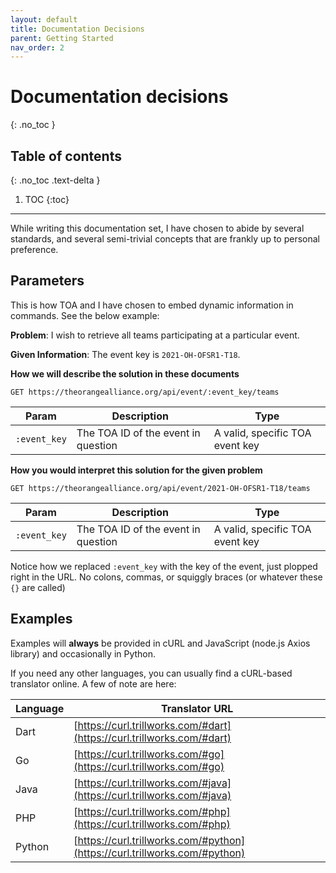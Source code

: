 ```yaml
---
layout: default
title: Documentation Decisions
parent: Getting Started
nav_order: 2
---
```


# Documentation decisions
{: .no_toc }

## Table of contents
{: .no_toc .text-delta }

1. TOC
{:toc}

---

While writing this documentation set, I have chosen to abide by several standards, and several semi-trivial concepts that are frankly up to personal preference.

## Parameters

This is how TOA and I have chosen to embed dynamic information in commands. See the below example:

**Problem**: I wish to retrieve all teams participating at a particular event.

**Given Information**: The event key is `2021-OH-OFSR1-T18`.

**How we will describe the solution in these documents**
```
GET https://theorangealliance.org/api/event/:event_key/teams
```

| Param | Description | Type |
| --- | ----------- | --- |
| `:event_key` | The TOA ID of the event in question | A valid, specific TOA event key |

**How you would interpret this solution for the given problem**
```
GET https://theorangealliance.org/api/event/2021-OH-OFSR1-T18/teams
```

| Param | Description | Type |
| --- | ----------- | --- |
| `:event_key` | The TOA ID of the event in question | A valid, specific TOA event key |

Notice how we replaced `:event_key` with the key of the event, just plopped right in the URL. No colons, commas, or squiggly braces (or whatever these `{}` are called)

## Examples

Examples will **always** be provided in cURL and JavaScript (node.js Axios library) and occasionally in Python. 

If you need any other languages, you can usually find a cURL-based translator online. A few of note are here:

| Language | Translator URL |
| --- | --- |
| Dart | [https://curl.trillworks.com/#dart](https://curl.trillworks.com/#dart) |
| Go | [https://curl.trillworks.com/#go](https://curl.trillworks.com/#go) |
| Java | [https://curl.trillworks.com/#java](https://curl.trillworks.com/#java) |
| PHP | [https://curl.trillworks.com/#php](https://curl.trillworks.com/#php) |
| Python | [https://curl.trillworks.com/#python](https://curl.trillworks.com/#python) |
